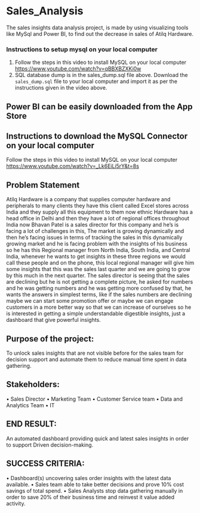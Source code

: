 # Sales_Analysis
The sales insights data analysis project, is made by using visualizing tools like MySql and Power BI, to find out the decrease in sales of Atilq Hardware.

### Instructions to setup mysql on your local computer

1. Follow the steps in this video to install MySQL on your local computer https://www.youtube.com/watch?v=qBBXBZXKi0w
2. SQL database dump is in the sales_dump.sql file above. Download the `sales_dump.sql` file to your local computer and import it as per the instructions given in the video above.

## Power BI can be easily downloaded from the App Store 

## Instructions to download the MySQL Connector on your local computer

  Follow the steps in this video to install MySQL on your local computer https://www.youtube.com/watch?v=_Lk6EiLi5rY&t=8s

## Problem Statement

Atilq Hardware is a company that supplies computer hardware and peripherals to many clients they have this client called Excel stores across India and they supply all this equipment to them now ethnic Hardware has a head office in Delhi and then they have a lot of  regional offices throughout India now Bhavan Patel is a sales director for this company and he’s is facing a lot of challenges in this, The market is growing dynamically and then he’s facing issues in terms of  tracking the sales in this dynamically growing market and he is facing problem with the insights of his business so he has this Regional manager from North India, South India, and Central India, whenever he wants to get insights in these three regions we would call these people and on the phone, this local regional manager will give him some insights that this was the sales last quarter and we are going to grow by this much in the next quarter.
The sales director is seeing that the sales are declining but he is not getting a complete picture, he asked for numbers and he was getting numbers and he was getting more confused by that, he wants the answers in simplest terms, like if the sales numbers are declining maybe we can start some promotion offer or maybe we can engage customers in a more better way so that we can increase of ourselves so he is interested in getting a simple understandable digestible insights, just a dashboard that give powerful insights. 

## Purpose of the project:

To unlock sales insights that are not visible before for the sales team for decision support and automate them to reduce manual time spent in data gathering.

## Stakeholders:

•	Sales Director
•	Marketing Team
•	Customer Service team
•	Data and Analytics Team
•	IT

## END RESULT:

An automated dashboard providing quick and latest sales insights in order to support
Driven decision-making.

## SUCCESS CRITERIA:

•	Dashboard(s) uncovering sales order insights with the latest data available.
•	Sales team able to take better decisions and prove 10% cost savings of total spend.
•	Sales Analysts stop data gathering manually in order to save 20% of their business time and reinvest it value added activity.



   

